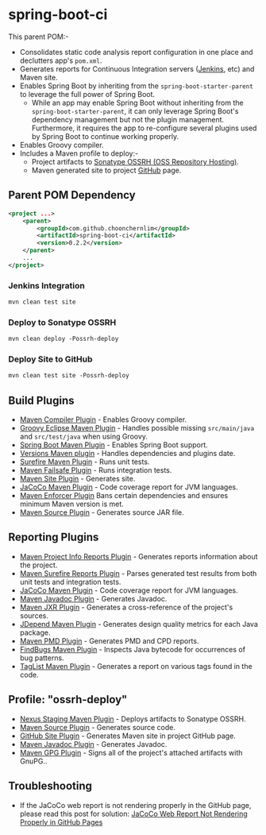 # spring-boot-ci

This parent POM:-
 
* Consolidates static code analysis report configuration in one place and declutters app's `pom.xml`.
* Generates reports for Continuous Integration servers ([Jenkins](https://jenkins-ci.org/), etc) and Maven site. 
* Enables Spring Boot by inheriting from the `spring-boot-starter-parent` to leverage the full power of Spring Boot.
    * While an app may enable Spring Boot without inheriting from the `spring-boot-starter-parent`, it can only leverage Spring Boot's dependency management but not the plugin management. Furthermore, it requires the app to re-configure several plugins used by Spring Boot to continue working properly.
* Enables Groovy compiler.
* Includes a Maven profile to deploy:-
    * Project artifacts to [Sonatype OSSRH (OSS Repository Hosting)](https://oss.sonatype.org).
    * Maven generated site to project [GitHub](https://github.com/) page.

## Parent POM Dependency

```xml
<project ...>
    <parent>
        <groupId>com.github.choonchernlim</groupId>
        <artifactId>spring-boot-ci</artifactId>
        <version>0.2.2</version>
    </parent>
    ...
</project>
```

###  Jenkins Integration

```xml
mvn clean test site
```

### Deploy to Sonatype OSSRH

```xml
mvn clean deploy -Possrh-deploy
```

###  Deploy Site to GitHub

```xml
mvn clean test site -Possrh-deploy
```

## Build Plugins 

* [Maven Compiler Plugin](https://maven.apache.org/plugins/maven-compiler-plugin/) - Enables Groovy compiler.
* [Groovy Eclipse Maven Plugin](https://github.com/groovy/groovy-eclipse/wiki/Groovy-Eclipse-Maven-plugin) - Handles possible missing `src/main/java` and `src/test/java` when using Groovy.
* [Spring Boot Maven Plugin](http://docs.spring.io/spring-boot/docs/current/maven-plugin/) - Enables Spring Boot support.
* [Versions Maven plugin](http://www.mojohaus.org/versions-maven-plugin/) - Handles dependencies and plugins date.
* [Surefire Maven Plugin](http://maven.apache.org/surefire/maven-surefire-plugin/) - Runs unit tests.
* [Maven Failsafe Plugin](http://maven.apache.org/surefire/maven-failsafe-plugin/) - Runs integration tests.
* [Maven Site Plugin](http://maven.apache.org/plugins/maven-site-plugin/) - Generates site.
* [JaCoCo Maven Plugin](http://www.eclemma.org/jacoco/) - Code coverage report for JVM languages.
* [Maven Enforcer Plugin](http://maven.apache.org/enforcer/maven-enforcer-plugin/) Bans certain dependencies and ensures minimum Maven version is met.
* [Maven Source Plugin](https://maven.apache.org/plugins/maven-source-plugin/) - Generates source JAR file.

## Reporting Plugins 

* [Maven Project Info Reports Plugin](https://maven.apache.org/plugins/maven-project-info-reports-plugin/) - Generates reports information about the project.
* [Maven Surefire Reports Plugin](http://maven.apache.org/surefire/maven-surefire-report-plugin/) - Parses generated test results from both unit tests and integration tests.
* [JaCoCo Maven Plugin](http://www.eclemma.org/jacoco/) - Code coverage report for JVM languages.
* [Maven Javadoc Plugin](https://maven.apache.org/plugins/maven-javadoc-plugin/) - Generates Javadoc.
* [Maven JXR Plugin](http://maven.apache.org/plugins/maven-jxr-plugin/) - Generates a cross-reference of the project's sources.
* [JDepend Maven Plugin](http://www.mojohaus.org/jdepend-maven-plugin/) - Generates design quality metrics for each Java package.
* [Maven PMD Plugin](http://maven.apache.org/plugins/maven-pmd-plugin/) - Generates PMD and CPD reports.
* [FindBugs Maven Plugin](http://www.mojohaus.org/findbugs-maven-plugin/) - Inspects Java bytecode for occurrences of bug patterns.
* [TagList Maven Plugin](http://www.mojohaus.org/taglist-maven-plugin/) - Generates a report on various tags found in the code.

## Profile: "ossrh-deploy" 

* [Nexus Staging Maven Plugin](https://github.com/sonatype/nexus-maven-plugins/tree/master/staging/maven-plugin) - Deploys artifacts to Sonatype OSSRH.
* [Maven Source Plugin](https://maven.apache.org/plugins/maven-source-plugin/) - Generates source code.
* [GitHub Site Plugin](https://github.com/github/maven-plugins) - Generates Maven site in project GitHub page.
* [Maven Javadoc Plugin](https://maven.apache.org/plugins/maven-javadoc-plugin/) - Generates Javadoc.
* [Maven GPG Plugin](http://maven.apache.org/plugins/maven-gpg-plugin/) - Signs all of the project's attached artifacts with GnuPG..

## Troubleshooting

* If the JaCoCo web report is not rendering properly in the GitHub page, please read this post for solution: [JaCoCo Web Report Not Rendering Properly in GitHub Pages](http://myshittycode.com/2015/07/22/jacoco-web-report-not-rendering-properly-in-github-pages/)                                    


